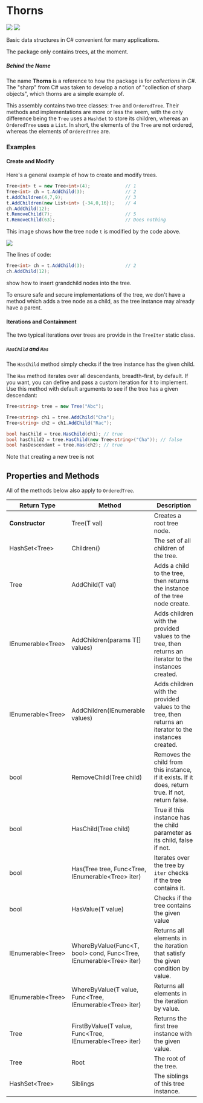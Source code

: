 # Thorns

[![](https://img.shields.io/github/license/osamakawish/Thorns?style=flat-square)](https://github.com/osamakawish/Thorns/blob/master/LICENSE.md)
[![](https://img.shields.io/nuget/v/Thorns?style=flat-square)](https://www.nuget.org/packages/Thorns/)

Basic data structures in C# convenient for many applications.

The package only contains trees, at the moment.

##### Behind the Name

The name **Thorns** is a reference to how the package is for *collections* in *C#*. The "sharp" from C# was taken to develop a notion of 
"collection of sharp objects", which thorns are a simple example of.

This assembly contains two tree classes: `Tree` and `OrderedTree`. Their methods and implementations are more or less the seem, with the only difference being the `Tree` uses a `HashSet` to store its children, whereas an `OrderedTree` uses a `List`. In short, the elements of the `Tree` are not ordered, whereas the elements of `OrderedTree` are.

### Examples

#### Create and Modify

Here's a general example of how to create and modify trees.

```c#
Tree<int> t = new Tree<int>(4);				// 1
Tree<int> ch = t.AddChild(3);				// 2
t.AddChildren(4,7,9);						// 3
t.AddChildren(new List<int> {-34,0,16});	// 4
ch.AddChild(12);
t.RemoveChild(7);							// 5
t.RemoveChild(63);							// Does nothing
```

This image shows how the tree node `t` is modified by the code above.

![](..\TreeExampleModify.png)

The lines of code:

```c#
Tree<int> ch = t.AddChild(3);				// 2
ch.AddChild(12);
```

show how to insert grandchild nodes into the tree. 

To ensure safe and secure implementations of the tree, we don't have a method which adds a tree node as a child, as the tree instance may already have a parent.

#### Iterations and Containment

The two typical iterations over trees are provide in the `TreeIter` static class.

##### `HasChild` and `Has`

The `HasChild` method simply checks if the tree instance has the given child.

The `Has` method iterates over all descendants, breadth-first, by default. If you want, you can define and pass a custom iteration for it to implement. Use this method with default arguments to see if the tree has a given descendant:

```c#
Tree<string> tree = new Tree("Abc");

Tree<string> ch1 = tree.AddChild("Cha");
Tree<string> ch2 = ch1.AddChild("Rac");

bool hasChild = tree.HasChild(ch1); // true
bool hasChild2 = tree.HasChild(new Tree<string>("Cha")); // false
bool hasDescendant = tree.Has(ch2); // true
```

Note that creating a new tree is not

## Properties and Methods

All of the methods below also apply to `OrderedTree`.

| Return Type | Method | Description |
| ------ | ----------- | ------ |
| **Constructor** | Tree(T val) | Creates a root tree node. |
| HashSet<Tree<T>> | Children() | The set of all children of the tree. |
| Tree<T> | AddChild(T val) | Adds a child to the tree, then returns the instance of the tree node create. |
| IEnumerable<Tree<T>> | AddChildren(params T[] values) | Adds children with the provided values to the tree, then returns an iterator to the instances created. |
| IEnumerable<Tree<T>> | AddChildren(IEnumerable<T> values) | Adds children with the provided values to the tree, then returns an iterator to the instances created. |
| bool | RemoveChild(Tree<T> child) | Removes the child from this instance, if it exists. If it does, return true. If not, return false. |
| bool | HasChild(Tree<T> child) | True if this instance has the child parameter as its child, false if not. |
| bool | Has(Tree<T> tree, Func<Tree<T>, IEnumerable<Tree<T>> iter) | Iterates over the tree by `iter` checks if the tree contains it. |
| bool | HasValue(T value) | Checks if the tree contains the given value |
| IEnumerable<Tree<T>> | WhereByValue(Func<T, bool> cond, Func<Tree<T>, IEnumerable<Tree<T>> iter) | Returns all elements in the iteration that satisfy the given condition by value. |
| IEnumerable<Tree<T>> | WhereByValue(T value, Func<Tree<T>, IEnumerable<Tree<T>> iter) | Returns all elements in the iteration by value. |
| Tree<T> | FirstByValue(T value, Func<Tree<T>, IEnumerable<Tree<T>> iter) | Returns the first tree instance with the given value. |
| Tree<T> | Root | The root of the tree. |
| HashSet<Tree<T>> | Siblings | The siblings of this tree instance. |


